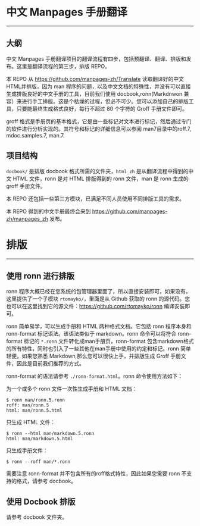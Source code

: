 # 中文 Manpages 手册翻译
----------------------

## 大纲

中文 Manpages 手册翻译项目的翻译流程有四步，包括预翻译、翻译、排版和发布。这里是翻译流程的第三步，排版 REPO。

本 REPO 从 <https://github.com/manpages-zh/Translate> 读取翻译好的中文 HTML并排版，因为 man 程序的问题，以及中文文档的特殊性，并没有可以直接生成排版良好的中文手册的工具，目前我们使用 docbook,ronn(Markdnwon 兼容）来进行手工排版。这是个枯燥的过程，但必不可少。您可以添加自己的排版工具，只要能最终生成格式良好，每行不超过 80 个字符的 Groff 手册文件即可。

groff 格式是手册页的基本格式，它是由一些标记对文本进行标记，然后通过专门的软件进行分析实现的。其符号和标记的详细信息可以参阅 man7目录中的roff.7, mdoc.samples.7, man.7.

## 项目结构

`docbook/` 是排版 docbook 格式所需的文件夹，`html_zh` 是从翻译流程中得到的中文 HTML 文件，ronn 是对 HTML 排版得到的 ronn 文件，man 是 ronn 生成的 groff 手册文件。 

本 REPO 还包括一些第三方模块，已满足不同人员使用不同排版工具的需求。

本 REPO 得到的中文手册最终会来到 <https://github.com/manpages-zh/manpages_zh> 发布。

# 排版
----------------------

## 使用 ronn 进行排版

ronn 程序大概已经在您系统的包管理器里面了，所以直接安装即可，如果没有，这里提供了一个子模块 `rtomayko/`，里面是从 Github 获取的 ronn 的源代码。您也可以在这里找到它的源文件：<https://github.com/rtomayko/ronn> 编译安装即可。

ronn 简单易学，可以生成手册和 HTML 两种格式文档。它包括 ronn 程序本身和 ronn-format 标记语法。该语法类似于 markdown。ronn 命令可以将符合 ronn-format 标记的 `*.ronn` 文件转化成man手册页，ronn-format 包含markdown格式的所有特性，同时也引入了一些其他在man手册中使用的约定和标记。ronn 简单轻便，如果您熟悉 Markdown,那么您可以很快上手，并排版生成 Groff 手册文件，因此是目前我们推荐的方式。

ronn-format 的语法请参考 `./ronn-format.html`。ronn 命令使用方法如下：

为一个或多个 ronn 文件一次性生成手册和 HTML 文档：

	$ ronn man/ronn.5.ronn
	roff: man/ronn.5
	html: man/ronn.5.html

只生成 HTML 文件：

	$ ronn --html man/markdown.5.ronn
	html: man/markdown.5.html

只生成手册文件：

	$ ronn --roff man/*.ronn
	
需要注意 ronn-format 并不包含所有的roff格式特性，因此如果您需要 ronn 不支持的格式，请参考 docbook。

## 使用 Docbook 排版

请参考 docbook 文件夹。
